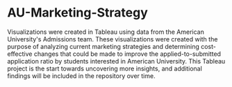 # AU-Marketing-Strategy
Visualizations were created in Tableau using data from the American University's Admissions team. 
These visualizations were created with the purpose of analyzing current marketing strategies and determining cost-effective changes that could be made to improve the applied-to-submitted application ratio by students interested in American University. 
This Tableau project is the start towards uncovering more insights, and additional findings will be included in the repository over time. 
